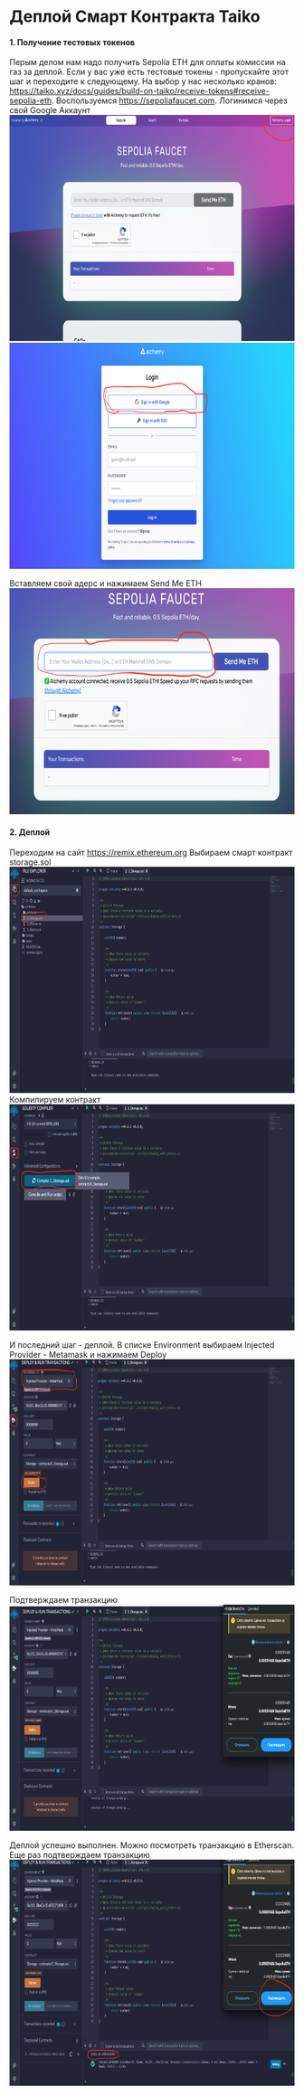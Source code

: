 # Деплой Смарт Контракта Taiko


#### 1. Получение тестовых токенов
Перым делом нам надо получить Sepolia ETH для оплаты комиссии на газ за деплой. Если у вас уже есть тестовые токены - пропускайте этот шаг и переходите к следующему.
На выбор у нас несколько кранов:
https://taiko.xyz/docs/guides/build-on-taiko/receive-tokens#receive-sepolia-eth. Воспользуемся https://sepoliafaucet.com. Логинимся через свой Google Аккаунт
<img src="img/Taiko_SC_Login_Alchemy.png" width="auto" height="400px">
<img src="img/Taiko_SC_Login_Alchemy_Google.png" width="auto" height="400px">

Вставляем свой адерс и нажимаем Send Me ETH
<img src="img/Taiko_SC_Enter_Address.png" width="auto" height="400px">


#### 2. Деплой
Переходим на сайт https://remix.ethereum.org
Выбираем смарт контракт storage.sol
<img src="img/Taiko_SC_Select_SC.png" width="auto" height="400px">
<br>
Компилируем контракт
<img src="img/Taiko_SC_Compile_SC.png" width="auto" height="400px">

И последний шаг - деплой. 
В списке Environment выбираем Injected Provider - Metamask и нажимаем Deploy
<img src="img/Taiko_SC_Compile_Deploy.png" width="auto" height="400px">

Подтверждаем транзакцию
<img src="img/Taiko_SC_Compile_Deploy_Approove.png" width="auto" height="400px">

Деплой успешно выполнен. Можно посмотреть транзакцию в Etherscan. Еще раз подтверждаем транзакцию
<img src="img/Taiko_SC_Compile_Deploy_Succ.png" width="auto" height="400px">



#### 
